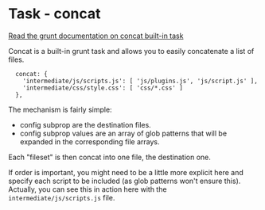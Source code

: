 # Task - concat

[Read the grunt documentation on concat built-in
task](https://github.com/cowboy/grunt/blob/master/docs/task_concat.md#readme)

Concat is a built-in grunt task and allows you to easily concatenate a
list of files.

      concat: {
        'intermediate/js/scripts.js': [ 'js/plugins.js', 'js/script.js' ],
        'intermediate/css/style.css': [ 'css/*.css' ]
      },

The mechanism is fairly simple:

* config subprop are the destination files.
* config subprop values are an array of glob patterns that will be
  expanded in the corresponding file arrays.

Each "fileset" is then concat into one file, the destination one.

If order is important, you might need to be a little more explicit here
and specify each script to be included (as glob patterns won't ensure
this). Actually, you can see this in action here with the
`intermediate/js/scripts.js` file.
